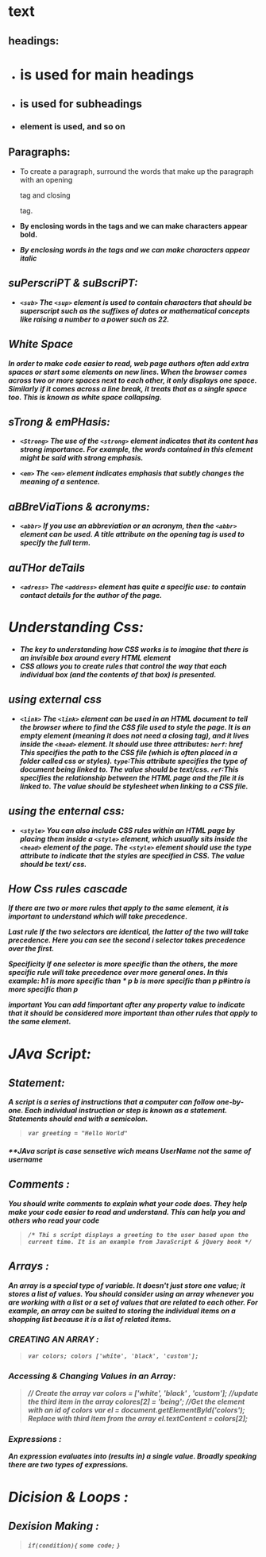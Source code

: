 # text

## headings:

- **<h1>** is used for main headings

- **<h2>** is used for subheadings

- **<h3>** element is used, and so on

## Paragraphs:

- **<p>** To create a paragraph, surround the words that make up the paragraph with an opening <p> tag and closing </p> tag.

- **<b>** By enclosing words in the tags <b> and </b> we can make characters appear bold.

- **<i>** By enclosing words in the tags <i> and </i> we can make characters appear italic

## suPerscriPT & suBscriPT:

- **`<sub>`** The `<sup>` element is used to contain characters that should be superscript such as the suffixes of dates or mathematical concepts like raising a number to a power such as 22. 

## White Space 

In order to make code easier to read, web page authors often add extra spaces or start some elements on new lines.
When the browser comes across two or more spaces next to each other, it only displays one space. Similarly if it comes across a line break, it treats that as a single space too. This is known as **white space collapsing**.

## sTrong & emPHasis:

- **`<Strong>`** The use of the `<strong>` element indicates that its content has strong importance. For example, the words contained in this element might be said with strong emphasis.

- **`<em>`** The `<em>` element indicates emphasis that subtly changes the meaning of a sentence.

## aBBreViaTions & acronyms:

- **`<abbr>`** If you use an abbreviation or an acronym, then the `<abbr>` element can be used. A title attribute on the opening tag is used to specify the full term.

## auTHor deTails

- **`<adress>`** The `<address>` element has quite a specific use: to contain contact details for the author of the page.


# Understanding Css:

* The key to understanding how CSS works is to imagine that there is an invisible box around every HTML element 
* CSS allows you to create rules that control the way that each individual box (and the contents of that box) is presented. 

## using external css

- **`<link>`** 
The `<link>` element can be used in an HTML document to tell the browser where to find the CSS file used to style the page. It is an empty element (meaning it does not need a closing tag), and it lives inside the `<head>` element. It should use three attributes:
**`herf`**: href This specifies the path to the CSS file (which is often placed in a folder called css or styles).
**`type`**:This attribute specifies the type of document being linked to. The value should be text/css.
**`ref`**:This specifies the relationship between the HTML page and the file it is linked to. The value should be stylesheet when linking to a CSS file.

## using the enternal css:

- **`<style>`**
You can also include CSS rules within an HTML page by placing them inside a `<style>` element, which usually sits inside the `<head>` element of the page. 
The `<style>` element should use the type attribute to indicate that the styles are specified in CSS. The value should be text/ css.

## How Css rules cascade

If there are two or more rules that apply to the same element, it is important to understand which will take precedence. 

*Last rule* If the two selectors are identical, the latter of the two will take precedence. Here you can  see the second i selector takes precedence over the first.

*Specificity* If one selector is more specific than the others, the more specific rule will take precedence over more general ones. In this example:
h1 is more specific than * p b is more specific than p p#intro is more specific than p

*important* You can add !important after any property value to indicate that it should be considered more important than other rules that apply to the same element.


# JAva Script:

## Statement:
A script is a series of instructions that a computer can follow one-by-one. Each individual instruction or step is known as a statement. Statements should end with a semicolon. 

> `var greeting = "Hello World"`

#### **JAva script is case sensetive wich means UserName not the same of username

## Comments :

You should write comments to explain what your code does. They help make your code easier to read and understand. This can help you and others who read your code

> `/* Thi s script displays a greeting to the user based upon the current time. It is an example from JavaScript & jQuery book */`

## Arrays :

An array is a special type of variable. It doesn't just store one value; it stores a list of values. 
You should consider using an array whenever you are working with a list or a set of values that are related to each other. 
For example, an array can be suited to storing the individual items on a shopping list because it is a list of related items. 

### CREATING AN ARRAY :

> `var colors; colors ['white', 'black', 'custom'];`

### Accessing & Changing Values in an Array:

> // Create the array 
> var colors = ['white', 'black' , 'custom']; 
> //update the third item in the array
> colores[2] = 'being';
> //Get the element with an id of colors
> var el = document.getElementById('colors');
> Replace with third item from the array
> el.textContent = colors[2];

### Expressions :

An expression evaluates into (results in) a single value. Broadly speaking there are two types of expressions. 

# Dicision & Loops :

## Dexision Making :

> `if(condition){`
> `some code;`
> `}`  
